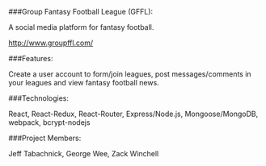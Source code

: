 ###Group Fantasy Football League (GFFL):

A social media platform for fantasy football.

http://www.groupffl.com/

###Features:

Create a user account to form/join leagues, post messages/comments in your leagues and view fantasy football news.

###Technologies:

React, React-Redux, React-Router, Express/Node.js, Mongoose/MongoDB, webpack, bcrypt-nodejs

###Project Members:

Jeff Tabachnick, George Wee, Zack Winchell
